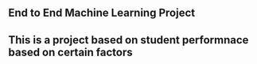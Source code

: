 ## End to End Machine Learning Project 
## This is a project based on student performnace based on certain factors 
